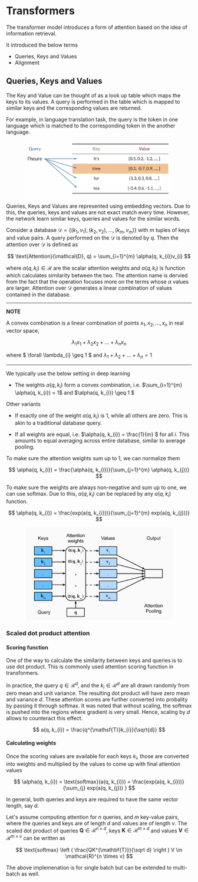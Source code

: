 # Transformers

The transformer model introduces a form of attention based on the idea of information retrieval.

It introduced the below terms

* Queries, Keys and Values
* Alignment

## Queries, Keys and Values

The Key and Value can be thought of as a look up table which maps the keys to its values. A query is performed in the table which is mapped to similar keys and the corresponding values are returned.

For example, in language translation task, the query is the token in one language which is matched to the corresponding token in the another language.

<p align="center">
    <img src="content/queries-keys-values.png" width=400 height="auto">
</p>

Queries, Keys and Values are represented using embedding vectors. Due to this, the queries, keys and values are not exact match every time. However, the network learn similar keys, queries and values for the similar words.

Consider a database $\mathcal{D} = \left \{ (k_{1}, v_{1}), (k_{2}, v_{2}),...,(k_{m}, v_{m}) \right \}$ with $m$ tuples of keys and value pairs.
A query performed on the $\mathcal{D}$ is denoted by $q$. Then the attention over $\mathcal{D}$ is defined as 

$$ \text{Attention}(\mathcal{D}, q) = \sum_{i=1}^{m} \alpha(q, k_{i})v_{i} $$

where $\alpha(q, k_{i}) \in \mathcal{R}$ are the scalar attention weights and $\alpha(q, k_{i})$ is function which calculates similarity between the two. The attention name is dervied from the fact that the operation focuses more on the terms whose $\alpha$ values are larger. Attention over $\mathcal{D}$ generates a linear combination of values contained in the database. 

---
**NOTE**

A convex combination is a linear combination of points $x_{1}, x_{2}, ... , x_{n}$ in real vector space,

$$ \lambda_{1}x_{1} + \lambda_{2}x_{2} + ... + \lambda_{n}x_{n} $$

where $ \forall \lambda_{i} \geq 1 $ and $\lambda_{1} + \lambda_{2} + ... + \lambda_{n} = 1$

---
We typically use the below setting in deep learning
* The weights $\alpha(q, k_{i})$ form a convex combination, i.e. $\sum_{i=1}^{m} \alpha(q, k_{i}) = 1$ and $\alpha(q, k_{i}) \geq 1 $

Other variants

* If exactly one of the weight $\alpha(q, k_{i})$ is 1, while all others are zero. This is akin to a traditional database query.

* If all weights are equal, i.e. $\alpha(q, k_{i}) = \frac{1}{m} $ for all $i$. This amounts to equal averaging across entire database, similar to average pooling.

To make sure the attention weights sum up to 1, we can normalize them

$$ \alpha(q, k_{i}) = \frac{\alpha(q, k_{i})}{\sum_{j=1}^{m} \alpha(q, k_{j})} $$

To make sure the weights are always non-negative and sum up to one, we can use softmax. Due to this, $\alpha(q, k_{i})$ can be replaced by any $a(q, k_{i})$ function.

$$ \alpha(q, k_{i}) = \frac{exp(a(q, k_{i}))}{\sum_{j=1}^{m} exp(a(q, k_{j}))} $$

<p align="center">
    <img src="content/attn_mech.png" width=400 height="auto">
</p>

### Scaled dot product attention


#### Scoring function

One of the way to calculate the similarity between keys and queries is to use dot product. This is commonly used attention scoring function in transformers.

In practice, the query $q \in \mathcal{R}^{d}$, and the $k_{i} \in \mathcal{R}^{d}$ are all drawn randomly from zero mean and unit variance. The resulting dot product will have zero mean and variance $d$. These attention scores are further converted into probality by passing it through softmax. It was noted that without scaling, the softmax is pushed into the regions where gradient is very small. Hence, scaling by $d$ allows to counteract this effect.

$$ a(q, k_{i}) = \frac{q^{\mathsf{T}}k_{i}}{\sqrt{d}} $$

#### Calculating weights

Once the scoring values are available for each keys $k_{i}$, those are converted into weights and multiplied by the values to come up with final attention values

$$ \alpha(q, k_{i}) = \text{softmax}(a(q, k_{i})) = \frac{exp(a(q, k_{i}))}{\sum_{j} exp(a(q, k_{j})) } $$

In general, both queries and keys are required to have the same vector length, say $d$. 

Let's assume computing attention for $n$ queries, and $m$ key-value pairs, where the queries and keys are of length $d$ and values are of length $v$. 
The scaled dot product of queries $\mathbf{Q} \in \mathcal{R}^{n \times d}$, keys $\mathbf{K} \in \mathcal{R}^{m \times d}$ and values $\mathbf{V} \in \mathcal{R}^{m \times v}$ can be written as 

$$ \text{softmax} \left ( \frac{QK^{\mathbf{T}}}{\sqrt d} \right ) V \in \mathcal{R}^{n \times v} $$

The above implemenation is for single batch but can be extended to multi-batch as well.
